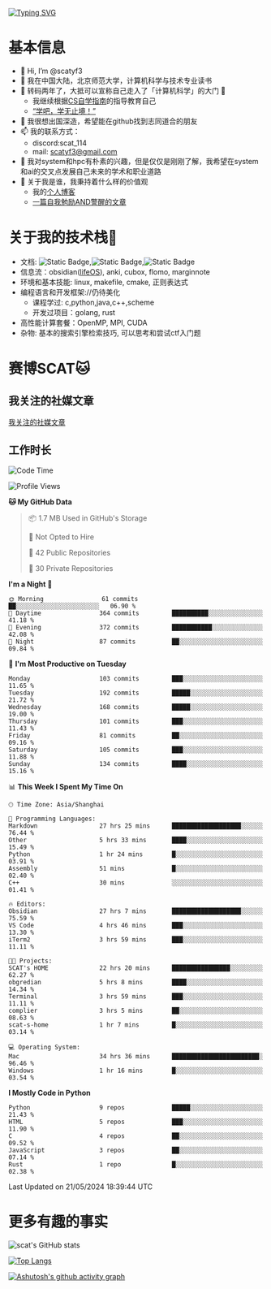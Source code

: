 [![Typing SVG](https://readme-typing-svg.demolab.com?font=Fira+Code&pause=1000&center=true&vCenter=true&multiline=true&width=470&height=98&lines=Across+the+Great+Wall+;we+can+reach+every+corner+in+the+world)](https://git.io/typing-svg)

# 基本信息
- 👋 Hi, I’m @scatyf3
- 👀 我在中国大陆，北京师范大学，计算机科学与技术专业读书
- 🌱 转码两年了，大抵可以宣称自己走入了「计算机科学」的大门 🥺
  - 我继续根据[CS自学指南](https://csdiy.wiki/)的指导教育自己 
  - [“学吧，学无止境！” ](https://www.acm.org/binaries/content/assets/education/cs2013_chinese.pdf)
- 💞️ 我很想出国深造，希望能在github找到志同道合的朋友
- 📫 我的联系方式：
  -   discord:scat_114
  -   mail: scatyf3@gmail.com
- 🌟 我对system和hpc有朴素的兴趣，但是仅仅是刚刚了解，我希望在system和ai的交叉点发展自己未来的学术和职业道路
- 🤔 关于我是谁，我秉持着什么样的价值观
  - 我的[个人博客](https://scatyfs-blog.gitbook.io/scats-blog)
  - [一篇自我勉励AND警醒的文章](https://www.zhihu.com/question/595969891/answer/3060352057)
 
# 关于我的技术栈🔧
- 文档: ![Static Badge](https://img.shields.io/badge/markdown-gray),![Static Badge](https://img.shields.io/badge/latex-gray),![Static Badge](https://img.shields.io/badge/marp-blue)
- 信息流：obsidian([lifeOS](https://github.com/quanru/obsidian-example-lifeos)), anki, cubox, flomo, marginnote
- 环境和基本技能: linux, makefile, cmake, 正则表达式
- 编程语言和开发框架://仍待美化
  - 课程学过: c,python,java,c++,scheme
  - 开发过项目：golang, rust
- 高性能计算套餐：OpenMP, MPI, CUDA 
- 杂物: 基本的搜索引擎检索技巧, 可以思考和尝试ctf入门题

# 赛博SCAT🐱

## 我关注的社媒文章
[我关注的社媒文章](https://www.notion.so/6379b986d4964818b078b0328b41f73b?v=19fc0e6483ec4fada09d6c68f7b20732)

## 工作时长
<!--START_SECTION:waka-->
![Code Time](http://img.shields.io/badge/Code%20Time-99%20hrs%2019%20mins-blue)

![Profile Views](http://img.shields.io/badge/Profile%20Views-0-blue)

**🐱 My GitHub Data** 

> 📦 1.7 MB Used in GitHub's Storage 
 > 
> 🚫 Not Opted to Hire
 > 
> 📜 42 Public Repositories 
 > 
> 🔑 30 Private Repositories 
 > 
**I'm a Night 🦉** 

```text
🌞 Morning                61 commits          ██░░░░░░░░░░░░░░░░░░░░░░░   06.90 % 
🌆 Daytime                364 commits         ██████████░░░░░░░░░░░░░░░   41.18 % 
🌃 Evening                372 commits         ███████████░░░░░░░░░░░░░░   42.08 % 
🌙 Night                  87 commits          ██░░░░░░░░░░░░░░░░░░░░░░░   09.84 % 
```
📅 **I'm Most Productive on Tuesday** 

```text
Monday                   103 commits         ███░░░░░░░░░░░░░░░░░░░░░░   11.65 % 
Tuesday                  192 commits         █████░░░░░░░░░░░░░░░░░░░░   21.72 % 
Wednesday                168 commits         █████░░░░░░░░░░░░░░░░░░░░   19.00 % 
Thursday                 101 commits         ███░░░░░░░░░░░░░░░░░░░░░░   11.43 % 
Friday                   81 commits          ██░░░░░░░░░░░░░░░░░░░░░░░   09.16 % 
Saturday                 105 commits         ███░░░░░░░░░░░░░░░░░░░░░░   11.88 % 
Sunday                   134 commits         ████░░░░░░░░░░░░░░░░░░░░░   15.16 % 
```


📊 **This Week I Spent My Time On** 

```text
🕑︎ Time Zone: Asia/Shanghai

💬 Programming Languages: 
Markdown                 27 hrs 25 mins      ███████████████████░░░░░░   76.44 % 
Other                    5 hrs 33 mins       ████░░░░░░░░░░░░░░░░░░░░░   15.49 % 
Python                   1 hr 24 mins        █░░░░░░░░░░░░░░░░░░░░░░░░   03.91 % 
Assembly                 51 mins             █░░░░░░░░░░░░░░░░░░░░░░░░   02.40 % 
C++                      30 mins             ░░░░░░░░░░░░░░░░░░░░░░░░░   01.41 % 

🔥 Editors: 
Obsidian                 27 hrs 7 mins       ███████████████████░░░░░░   75.59 % 
VS Code                  4 hrs 46 mins       ███░░░░░░░░░░░░░░░░░░░░░░   13.30 % 
iTerm2                   3 hrs 59 mins       ███░░░░░░░░░░░░░░░░░░░░░░   11.11 % 

🐱‍💻 Projects: 
SCAT's HOME              22 hrs 20 mins      ████████████████░░░░░░░░░   62.27 % 
obgredian                5 hrs 8 mins        ████░░░░░░░░░░░░░░░░░░░░░   14.34 % 
Terminal                 3 hrs 59 mins       ███░░░░░░░░░░░░░░░░░░░░░░   11.11 % 
complier                 3 hrs 5 mins        ██░░░░░░░░░░░░░░░░░░░░░░░   08.63 % 
scat-s-home              1 hr 7 mins         █░░░░░░░░░░░░░░░░░░░░░░░░   03.14 % 

💻 Operating System: 
Mac                      34 hrs 36 mins      ████████████████████████░   96.46 % 
Windows                  1 hr 16 mins        █░░░░░░░░░░░░░░░░░░░░░░░░   03.54 % 
```

**I Mostly Code in Python** 

```text
Python                   9 repos             █████░░░░░░░░░░░░░░░░░░░░   21.43 % 
HTML                     5 repos             ███░░░░░░░░░░░░░░░░░░░░░░   11.90 % 
C                        4 repos             ██░░░░░░░░░░░░░░░░░░░░░░░   09.52 % 
JavaScript               3 repos             ██░░░░░░░░░░░░░░░░░░░░░░░   07.14 % 
Rust                     1 repo              █░░░░░░░░░░░░░░░░░░░░░░░░   02.38 % 
```




 Last Updated on 21/05/2024 18:39:44 UTC
<!--END_SECTION:waka-->


# 更多有趣的事实 

![scat's GitHub stats](https://github-readme-stats.vercel.app/api?username=scatyf3&count_private=true&theme=synthwave)

[![Top Langs](https://github-readme-stats.vercel.app/api/top-langs/?username=scatyf3&layout=compact&langs_count=12&theme=synthwave&hide=javascript,html,css&size_weight=0.5&count_weight=0.5)](https://github.com/anuraghazra/github-readme-statss)

[![Ashutosh's github activity graph](https://github-readme-activity-graph.vercel.app/graph?username=scatyf3&theme=dracula)](https://github.com/ashutosh00710/github-readme-activity-graph)

<!---
scatfy3/scatfy3 is a ✨ special ✨ repository because its `README.md` (this file) appears on your GitHub profile.
You can click the Preview link to take a look at your changes.
--->
